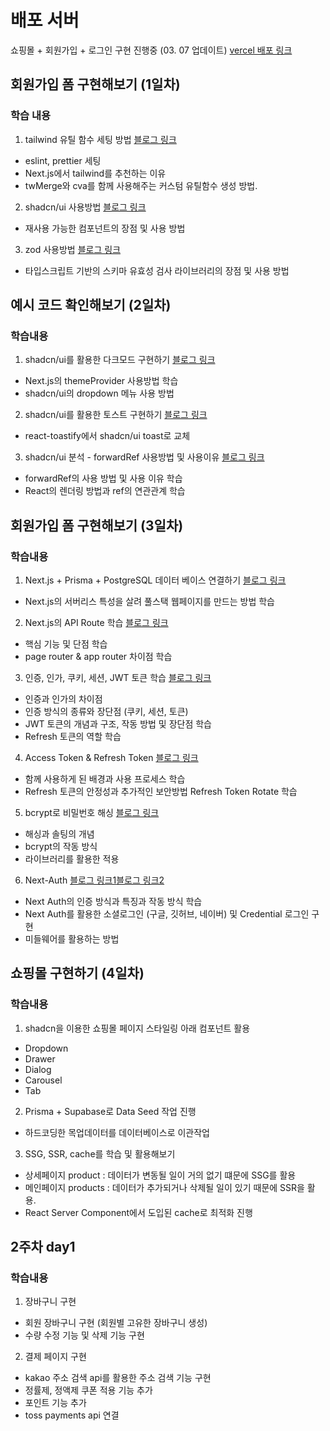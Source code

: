 # 배포 서버
쇼핑몰 + 회원가입 + 로그인 구현 진행중 (03. 07 업데이트)
<a href="https://devcamp-two.vercel.app/">vercel 배포 링크</a>

## 회원가입 폼 구현해보기 (1일차)

### 학습 내용
1. tailwind 유틸 함수 세팅 방법 <a href="https://fe-feed.vercel.app/posts/33">블로그 링크</a>
- eslint, prettier 세팅
- Next.js에서 tailwind를 추천하는 이유
- twMerge와 cva를 함께 사용해주는 커스텀 유틸함수 생성 방법.


2. shadcn/ui 사용방법 <a href="https://fe-feed.vercel.app/posts/34">블로그 링크</a>
- 재사용 가능한 컴포넌트의 장점 및 사용 방법


3. zod 사용방법 <a href="https://fe-feed.vercel.app/posts/35">블로그 링크</a>
- 타입스크립트 기반의 스키마 유효성 검사 라이브러리의 장점 및 사용 방법


## 예시 코드 확인해보기 (2일차)

### 학습내용
1. shadcn/ui를 활용한 다크모드 구현하기 <a href="https://fe-feed.vercel.app/posts/42">블로그 링크</a>
- Next.js의 themeProvider 사용방법 학습
- shadcn/ui의 dropdown 메뉴 사용 방법

2. shadcn/ui를 활용한 토스트 구현하기 <a href="https://fe-feed.vercel.app/posts/44">블로그 링크</a>
- react-toastify에서 shadcn/ui toast로 교체

3. shadcn/ui 분석 - forwardRef 사용방법 및 사용이유 <a href="https://fe-feed.vercel.app/posts/43">블로그 링크</a>
- forwardRef의 사용 방법 및 사용 이유 학습
- React의 렌더링 방법과 ref의 연관관계 학습


## 회원가입 폼 구현해보기 (3일차)

### 학습내용
1. Next.js + Prisma + PostgreSQL 데이터 베이스 연결하기 <a href="https://fe-feed.vercel.app/posts/45">블로그 링크</a>
- Next.js의 서버리스 특성을 살려 풀스택 웹페이지를 만드는 방법 학습

2. Next.js의 API Route 학습 <a href="https://fe-feed.vercel.app/posts/46">블로그 링크</a>
- 핵심 기능 및 단점 학습
- page router & app router 차이점 학습

3. 인증, 인가, 쿠키, 세션, JWT 토큰 학습 <a href="https://fe-feed.vercel.app/posts/48">블로그 링크</a>
- 인증과 인가의 차이점
- 인증 방식의 종류와 장단점 (쿠키, 세션, 토큰) 
- JWT 토큰의 개념과 구조, 작동 방법 및 장단점 학습
- Refresh 토큰의 역할 학습

4. Access Token & Refresh Token <a href="https://fe-feed.vercel.app/posts/50">블로그 링크</a>
- 함께 사용하게 된 배경과 사용 프로세스 학습
- Refresh 토큰의 안정성과 추가적인 보안방법 Refresh Token Rotate 학습

5. bcrypt로 비밀번호 해싱 <a href="https://fe-feed.vercel.app/posts/51">블로그 링크</a>
- 해싱과 솔팅의 개념
- bcrypt의 작동 방식
- 라이브러리를 활용한 적용

6. Next-Auth <a href="https://fe-feed.vercel.app/posts/47">블로그 링크1</a><a href="https://fe-feed.vercel.app/posts/49">블로그 링크2</a>
- Next Auth의 인증 방식과 특징과 작동 방식 학습
- Next Auth를 활용한 소셜로그인 (구글, 깃허브, 네이버) 및 Credential 로그인 구현
- 미들웨어를 활용하는 방법


## 쇼핑몰 구현하기 (4일차)

### 학습내용
1. shadcn을 이용한 쇼핑몰 페이지 스타일링
아래 컴포넌트 활용
- Dropdown
- Drawer
- Dialog
- Carousel
- Tab

2. Prisma + Supabase로 Data Seed 작업 진행
- 하드코딩한 목업데이터를 데이터베이스로 이관작업

3. SSG, SSR, cache를 학습 및 활용해보기
- 상세페이지 product : 데이터가 변동될 일이 거의 없기 떄문에 SSG를 활용
- 메인페이지 products : 데이터가 추가되거나 삭제될 일이 있기 때문에 SSR을 활용.
- React Server Component에서 도입된 cache로 최적화 진행


## 2주차 day1

### 학습내용
1. 장바구니 구현
- 회원 장바구니 구현 (회원별 고유한 장바구니 생성)
- 수량 수정 기능 및 삭제 기능 구현

2. 결제 페이지 구현
- kakao 주소 검색 api를 활용한 주소 검색 기능 구현
- 정률제, 정액제 쿠폰 적용 기능 추가
- 포인트 기능 추가
- toss payments api 연결